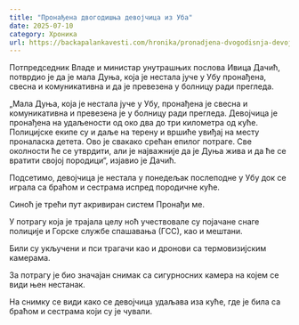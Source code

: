```yaml
---
title: "Пронађена двогодишња девојчица из Уба"
date: 2025-07-10
category: Хроника
url: https://backapalankavesti.com/hronika/pronadjena-dvogodisnja-devojcica-iz-uba/
---
```


Потпредседник Владе и министар унутрашњих послова Ивица Дачић, потврдио је да је мала Дуња, која је нестала јуче у Убу пронађена, свесна и комуникативна и да је превезена у болницу ради прегледа.

„Мала Дуња, која је нестала јуче у Убу, пронађена је свесна и комуникативна и превезена је у болницу ради прегледа. Девојчица је пронађена на удаљености од око два до три километра од куће. Полицијске екипе су и даље на терену и вршиће увиђај на месту проналаска детета. Ово је свакако срећан епилог потраге. Све околности ће се утврдити, али је најважније да је Дуња жива и да ће се вратити својој породици“, изјавио је Дачић.

Подсетимо, девојчица је нестала у понедељак послеподне у Убу док се играла са браћом и сестрама испред породичне куће.

Синоћ је трећи пут акривиран систем Пронађи ме.

У потрагу која је трајала целу ноћ учествовале су појачане снаге полиције и Горске службе спашавања (ГСС), као и мештани.

Били су укључени и пси трагачи као и дронови са термовизијским камерама.

За потрагу је био значајан снимак са сигурносних камера на којем се види њен нестанак.

На снимку се види како се девојчица удаљава иза куће, где је била са браћом и сестрама који су је чували.
